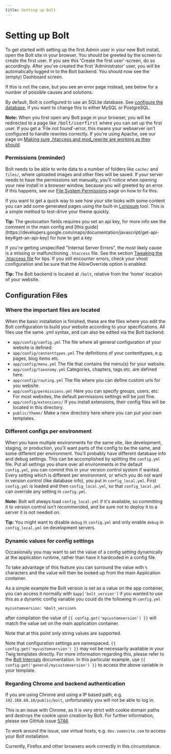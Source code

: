 ```yaml
---
title: Setting up Bolt
---
```

Setting up Bolt
===============

To get started with setting up the first Admin user in your new Bolt install,
open the Bolt site in your browser. You should be greeted by the screen to
create the first user. If you see this 'Create the first user'-screen, do so
accordingly. After you've created the first 'Administrator' user, you will be
automatically logged in to the Bolt backend. You should now see the (empty)
Dashboard screen.

If this is not the case, but you see an error page instead, see below for a
number of possible causes and solutions.

By default, Bolt is configured to use an SQLite database. See
[configure the database](database), if you want to change this to either MySQL
or PostgreSQL.

<p class="note"><strong>Note:</strong> When you first open any Bolt page in your
browser, you will be redirected to a page like <tt>/bolt/userfirst</tt> where
you can set up the first user. If you get a 'File not found'-error, this means
your webserver isn't configured to handle rewrites correctly. If you're using
Apache, see our page on <a href="../howto/making-sure-htaccess-works">Making
sure .htaccess and mod_rewrite are working as they should</a>.</p>

### Permissions (reminder)

Bolt needs to be able to write data to a number of folders like `cache/` and
`files/`, where uploaded images and other files will be saved. If your server
needs to have the permissions set manually, you'll notice when opening your new
install in a browser window, because you will greeted by an error. If this
happens, see our [File System Permissions](permissions) page on how to fix this.

If you want to get a quick way to see how your site looks with some content you
can add some generated pages using the built-in [Loripsum](http://loripsum.net)
tool. This is a simple method to test-drive your theme quickly.

<p class="tip"><strong>Tip:</strong> The geolocation fields requires you
set an api key, for more info see the comment in the main config and
[this guide](https://developers.google.com/maps/documentation/javascript/get-api-key#get-an-api-key)
for how to get a key</p>

If you're getting unspecified "Internal Server Errors", the most likely cause
is a missing or malfunctioning `.htaccess` file. See the section [Tweaking the
.htaccess file](../installation/webserver/apache) for tips. If you still
encounter errors, check your vhost configuration and be sure that the
AllowOverride option is enabled.

<p class="tip"><strong>Tip:</strong> The Bolt backend is located at
<code>/bolt</code>, relative from the 'home' location of your website.</p>

Configuration Files
-------------------

### Where the important files are located

When the basic installation is finished, these are the files where you edit the
Bolt configuration to build your website according to your specifications.
All files use the same .yml syntax, and can also be edited via the Bolt backend.

  - `app/config/config.yml`  The file where all general configuration of your website is defined.
  - `app/config/contenttypes.yml` The definitions of your contenttypes, e.g. pages, blog items etc.
  - `app/config/menu.yml` The file that contains the menu(s) for your website.
  - `app/config/taxonomy.yml` Categories, chapters, tags etc. are defined here.
  - `app/config/routing.yml` The file where you can define custom urls for you website.
  - `app/config/permissions.yml` Here you can specify groups, users, etc. For most websites, the default permissions settings will be just fine.
  - `app/config/extensions/` If you install extensions, their config files will be located in this directory.
  - `public/theme/` Make a new directory here where you can put your own templates.

### Different configs per environment

When you have multiple environments for the same site, like development,
staging, or production, you'll want parts of the config to be the same, and
some different per environment. You'll probably have different database info
and debug settings. This can be accomplished by splitting the `config.yml`
file. Put all settings you share over all environments in the default
`config.yml`, you can commit this in your version control system if wanted.
Every setting which is different per environment, or which you do not want in
version control (like database info), you put in `config_local.yml`. First
`config.yml` is loaded and then `config_local.yml`, so  that `config_local.yml`
can override any setting in `config.yml`.

**Note:**
Bolt will always load `config_local.yml` if it's available, so committing it to
version control isn't recommended, and be sure not to deploy it to a server it
is not needed on.

<p class="tip"><strong>Tip:</strong> You might want to disable <code>debug</code> in
<code>config.yml</code> and only enable <code>debug</code> in <code>config_local.yml</code>
on development servers.</p>


### Dynamic values for config settings

Occasionally you may want to set the value of a config setting dynamically at the
application runtime, rather than have it hardcoded in a config file.

To take advantage of this feature you can surround the value with `%` characters
and the value will then be looked up from the main Application container.

As a simple example the Bolt version is set as a value on the app container,
you can access it normally with `$app['bolt_version']` if you wanted to use
this as a dynamic config variable you could do the following in `config.yml`

```
mycustomversion: %bolt_version%
```

after compilation the value of `{{ config.get('mycustomversion') }}` will match
the value set on the main application container.

Note that at this point only string values are supported.

Note that configuration settings are namespaced. `{{ config.get('mycustomversion') }}`
may not be necessarily available in your Twig templates directly. For more information
regarding this, please refer to the [Bolt Internals](../internals/container-service-references#app-config)
documentation. In this particular example, use `{{ config.get('general/mycustomversion') }}`
to access the above variable in your template.

### Regarding Chrome and backend authentication

If you are using Chrome and using a IP based path, e.g. `192.168.60.10/public/bolt`,
unfortunately you will not be able to log in.

This is an issue with Chrome, as it is very strict with cookie domain paths and
destroys the cookie upon creation by Bolt. For further information, please see
GitHub issue [5746](https://github.com/bolt/bolt/issues/5746).

To work around the issue, use virtual hosts, e.g. `dev.somesite.com` to access
your Bolt installation.

Currently, Firefox and other browsers work correctly in this circumstance.
